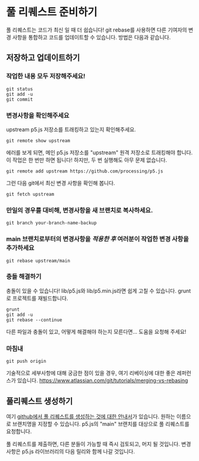 # 풀 리퀘스트 준비하기

풀 리퀘스트는 코드가 최신 일 때 더 쉽습니다! git rebase를 사용하면 다른 기여자의 변경 사항을 통합하고 코드를 업데이트할 수 있습니다. 방법은 다음과 같습니다.

## 저장하고 업데이트하기

### 작업한 내용 모두 저장해주세요!
    git status 
    git add -u
    git commit 

### 변경사항을 확인해주세요
upstream p5.js 저장소를 트래킹하고 있는지 확인해주세요.

    git remote show upstream

에러를 보게 되면, 메인 p5.js 저장소를 "upstream" 원격 저장소로 트래킹해야 합니다. 이 작업은 한 번만 하면 됩니다! 하지만, 두 번 실행해도 아무 문제 없습니다.

    git remote add upstream https://github.com/processing/p5.js

그런 다음 git에서 최신 변경 사항을 확인해 봅니다.

    git fetch upstream 

### 만일의 경우를 대비해, 변경사항을 새 브랜치로 복사하세요.
    git branch your-branch-name-backup 

### main 브랜치로부터의 변경사항을 *적용한 후* 여러분이 작업한 변경 사항을 추가하세요
    git rebase upstream/main 

### 충돌 해결하기
충돌이 있을 수 있습니다!
lib/p5.js와 lib/p5.min.js라면 쉽게 고칠 수 있습니다. grunt로 프로젝트를 재빌드합니다.

    grunt 
    git add -u
    git rebase --continue

다른 파일과 충돌이 있고, 어떻게 해결해야 하는지 모른다면... 도움을 요청해 주세요!

### 마침내
    git push origin

기술적으로 세부사항에 대해 궁금한 점이 있을 경우, 여기 리베이싱에 대한 좋은 레퍼런스가 있습니다. https://www.atlassian.com/git/tutorials/merging-vs-rebasing

## 풀리퀘스트 생성하기

여기 [github에서 풀 리퀘스트를 생성하는 것에 대한 안내서](https://help.github.com/articles/creating-a-pull-request/)가 있습니다. 원하는 이름으로 브랜치명을 지정할 수 있습니다. p5.js의 "main" 브랜치를 대상으로 풀 리퀘스트를 요청합니다.

풀 리퀘스트를 제출하면, 다른 분들이 가능할 때 즉시 검토되고, 머지 될 것입니다. 변경사항은 p5.js 라이브러리의 다음 릴리와 함께 나갈 것입니다.
